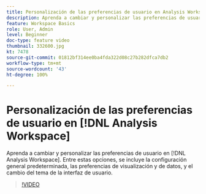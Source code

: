 ```yaml
---
title: Personalización de las preferencias de usuario en Analysis Workspace
description: Aprenda a cambiar y personalizar las preferencias de usuario en Analysis Workspace
feature: Workspace Basics
role: User, Admin
level: Beginner
doc-type: feature video
thumbnail: 332600.jpg
kt: 7478
source-git-commit: 01812bf314ee0ba4fda322d08c27b282dfca7db2
workflow-type: tm+mt
source-wordcount: '43'
ht-degree: 100%

---
```



# Personalización de las preferencias de usuario en [!DNL Analysis Workspace]

Aprenda a cambiar y personalizar las preferencias de usuario en [!DNL Analysis Workspace]. Entre estas opciones, se incluye la configuración general predeterminada, las preferencias de visualización y de datos, y el cambio del tema de la interfaz de usuario.

>[!VIDEO](https://video.tv.adobe.com/v/3429991/?quality=12&learn=on&captions=spa)
